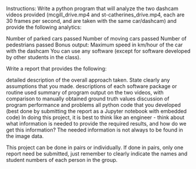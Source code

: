 Instructions:
Write a python program that will analyze the two dashcam videos provided (mcgill_drive.mp4 and st-catherines_drive.mp4, each are 30 frames per second, and are taken with the same car/dashcam) and provide the following analytics:

Number of parked cars passed
Number of moving cars passed
Number of pedestrians passed
Bonus output: Maximum speed in km/hour of the car with the dashcam
You can use any software (except for software developed by other students in the class).

Write a report that provides the following:

detailed description of the overall approach taken. State clearly any assumptions that you made.
descriptions of each software package or routine used
summary of program output on the two videos, with comparison to manually obtained ground truth values
discussion of program performance and problems
all python code that you developed (best done by submitting the report as a Jupyter notebook with embedded code)
In doing this project, it is best to think like an engineer - think about what information is needed to provide the required results, and how do we get this information? The needed information is not always to be found in the image data.

This project can be done in pairs or individually. If done in pairs, only one report need be submitted, just remember to clearly indicate the names and student numbers of each person in the group.
